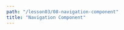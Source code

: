 ```yaml
---
path: "/lesson03/08-navigation-component"
title: "Navigation Component"
---
```


<youtube id="4WYtN9S6VTw"></youtube>
